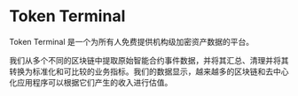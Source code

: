 # Token Terminal

Token Terminal 是一个为所有人免费提供机构级加密资产数据的平台。

我们从多个不同的区块链中提取原始智能合约事件数据，并将其汇总、清理并将其转换为标准化和可比较的业务指标。我们的数据显示，越来越多的区块链和去中心化应用程序可以根据它们产生的收入进行估值。
